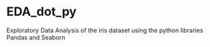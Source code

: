 # EDA_dot_py
Exploratory Data Analysis of the iris dataset using the python libraries Pandas and Seaborn
